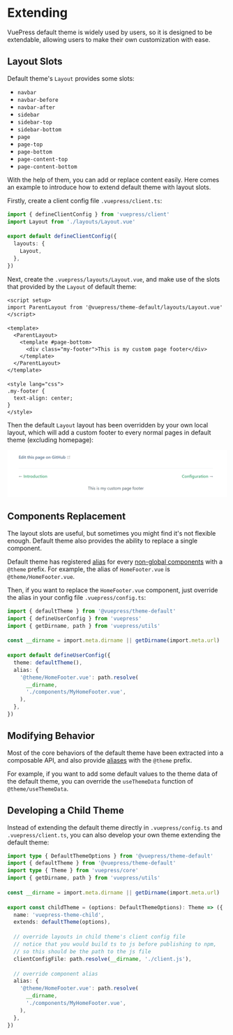 # Extending

VuePress default theme is widely used by users, so it is designed to be extendable, allowing users to make their own customization with ease.

## Layout Slots

Default theme's `Layout` provides some slots:

- `navbar`
- `navbar-before`
- `navbar-after`
- `sidebar`
- `sidebar-top`
- `sidebar-bottom`
- `page`
- `page-top`
- `page-bottom`
- `page-content-top`
- `page-content-bottom`

With the help of them, you can add or replace content easily. Here comes an example to introduce how to extend default theme with layout slots.

Firstly, create a client config file `.vuepress/client.ts`:

```ts
import { defineClientConfig } from 'vuepress/client'
import Layout from './layouts/Layout.vue'

export default defineClientConfig({
  layouts: {
    Layout,
  },
})
```

Next, create the `.vuepress/layouts/Layout.vue`, and make use of the slots that provided by the `Layout` of default theme:

```vue
<script setup>
import ParentLayout from '@vuepress/theme-default/layouts/Layout.vue'
</script>

<template>
  <ParentLayout>
    <template #page-bottom>
      <div class="my-footer">This is my custom page footer</div>
    </template>
  </ParentLayout>
</template>

<style lang="css">
.my-footer {
  text-align: center;
}
</style>
```

Then the default `Layout` layout has been overridden by your own local layout, which will add a custom footer to every normal pages in default theme (excluding homepage):

![extending-a-theme](/images/cookbook/extending-a-theme-01.png)

## Components Replacement

The layout slots are useful, but sometimes you might find it's not flexible enough. Default theme also provides the ability to replace a single component.

Default theme has registered [alias](https://v2.vuepress.vuejs.org/plugin-api.html#alias) for every [non-global components](https://github.com/vuepress/ecosystem/tree/main/themes/theme-default/src/client/components) with a `@theme` prefix. For example, the alias of `HomeFooter.vue` is `@theme/HomeFooter.vue`.

Then, if you want to replace the `HomeFooter.vue` component, just override the alias in your config file `.vuepress/config.ts`:

```ts
import { defaultTheme } from '@vuepress/theme-default'
import { defineUserConfig } from 'vuepress'
import { getDirname, path } from 'vuepress/utils'

const __dirname = import.meta.dirname || getDirname(import.meta.url)

export default defineUserConfig({
  theme: defaultTheme(),
  alias: {
    '@theme/HomeFooter.vue': path.resolve(
      __dirname,
      './components/MyHomeFooter.vue',
    ),
  },
})
```

## Modifying Behavior

Most of the core behaviors of the default theme have been extracted into a composable API, and also provide [aliases](https://v2.vuepress.vuejs.org/zh/reference/plugin-api.html#alias) with the `@theme` prefix.

For example, if you want to add some default values ​​to the theme data of the default theme, you can override the `useThemeData` function of `@theme/useThemeData`.

## Developing a Child Theme

Instead of extending the default theme directly in `.vuepress/config.ts` and `.vuepress/client.ts`, you can also develop your own theme extending the default theme:

```ts
import type { DefaultThemeOptions } from '@vuepress/theme-default'
import { defaultTheme } from '@vuepress/theme-default'
import type { Theme } from 'vuepress/core'
import { getDirname, path } from 'vuepress/utils'

const __dirname = import.meta.dirname || getDirname(import.meta.url)

export const childTheme = (options: DefaultThemeOptions): Theme => ({
  name: 'vuepress-theme-child',
  extends: defaultTheme(options),

  // override layouts in child theme's client config file
  // notice that you would build ts to js before publishing to npm,
  // so this should be the path to the js file
  clientConfigFile: path.resolve(__dirname, './client.js'),

  // override component alias
  alias: {
    '@theme/HomeFooter.vue': path.resolve(
      __dirname,
      './components/MyHomeFooter.vue',
    ),
  },
})
```
